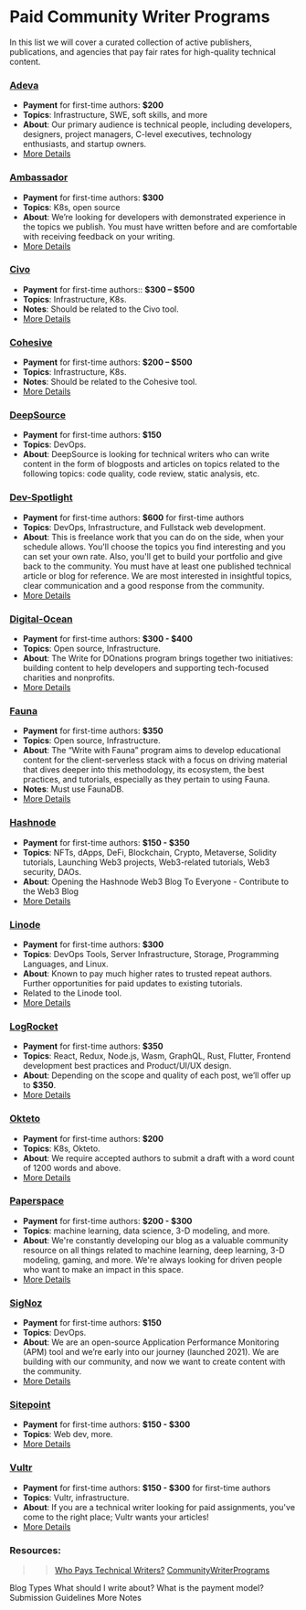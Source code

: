 # Paid Community Writer Programs
In this list we will cover a curated collection of active publishers, publications, and agencies that pay fair rates for high-quality technical content.
### [Adeva](https://adevait.com/write-for-us?utm_source=referral&utm_medium=aggregator&utm_campaign=whopaystechnicalwriters.com)
- **Payment** for first-time authors: **$200** 
- **Topics**: Infrastructure, SWE, soft skills, and more
- **About**: Our primary audience is technical people, including developers, designers, project managers, C-level executives, technology enthusiasts, and startup owners.
- [More Details](Programs/Adeva/README.md)
### [Ambassador](https://www.getambassador.io/write-for-us/?utm_source=referral&utm_medium=aggregator&utm_campaign=whopaystechnicalwriters.com)
- **Payment** for first-time authors: **$300** 
- **Topics**: K8s, open source
- **About**: We’re looking for developers with demonstrated experience in the topics we publish. You must have written before and are comfortable with receiving feedback on your writing.
- [More Details](Programs/Ambassador/README.md)
### [Civo](https://www.civo.com/write-for-us?utm_source=referral&utm_medium=aggregator&utm_campaign=whopaystechnicalwriters.com)
- **Payment** for first-time authors:: **$300 – $500**
- **Topics**: Infrastructure, K8s.
- **Notes**: Should be related to the Civo tool.
- [More Details](Programs/Civo/README.md)
### [Cohesive](https://cohesiveso.notion.site/Cohesive-Writers-Program-114332379ec8444f8ca0ee774b805253)
- **Payment** for first-time authors: **$200 – $500**
- **Topics**: Infrastructure, K8s.
- **Notes**: Should be related to the Cohesive tool.
- [More Details](Programs/Cohesive/README.md)
### [DeepSource](https://deepsource.io/tech-writer/?utm_source=referral&utm_medium=aggregator&utm_campaign=whopaystechnicalwriters.com)
- **Payment** for first-time authors: **$150** 
- **Topics**: DevOps.
- **About**: DeepSource is looking for technical writers who can write content in the form of blogposts and articles on topics related to the following topics: code quality, code review, static analysis, etc.
### [Dev-Spotlight](https://www.devspotlight.com/jobs/?utm_source=referral&utm_medium=aggregator&utm_campaign=whopaystechnicalwriters.com)
- **Payment** for first-time authors: **$600** for first-time authors
- **Topics**: DevOps, Infrastructure, and Fullstack web development.
- **About**: This is freelance work that you can do on the side, when your schedule allows. You'll choose the topics you find interesting and you can set your own rate. Also, you'll get to build your portfolio and give back to the community. You must have at least one published technical article or blog for reference. We are most interested in insightful topics, clear communication and a good response from the community.
- [More Details](Programs/Dev-Spotlight/README.md)
### [Digital-Ocean](https://www.digitalocean.com/community/pages/write-for-digitalocean?utm_source=referral&utm_medium=aggregator&utm_campaign=whopaystechnicalwriters.com)
- **Payment** for first-time authors: **$300 - $400** 
- **Topics**: Open source, Infrastructure.
- **About**: The Write for DOnations program brings together two initiatives: building content to help developers and supporting tech-focused charities and nonprofits.
- [More Details](Programs/Digital-Ocean/README.md)
### [Fauna](https://fauna.com/blog/write-with-fauna?utm_source=referral&utm_medium=aggregator&utm_campaign=whopaystechnicalwriters.com)
- **Payment** for first-time authors: **$350**
- **Topics**: Open source, Infrastructure.
- **About**: The “Write with Fauna” program aims to develop educational content for the client-serverless stack with a focus on driving material that dives deeper into this methodology, its ecosystem, the best practices, and tutorials, especially as they pertain to using Fauna. 
- **Notes**: Must use FaunaDB.
- [More Details](Programs/Fauna/README.md)
### [Hashnode](https://web3.hashnode.com/contribute-to-the-web3-blog?utm_source=referral&utm_medium=aggregator&utm_campaign=whopaystechnicalwriters.com#heading-payment-model)
- **Payment** for first-time authors: **$150 - $350**
- **Topics**: NFTs, dApps, DeFi, Blockchain, Crypto, Metaverse, Solidity tutorials, Launching Web3 projects, Web3-related tutorials, Web3 security, DAOs.
- **About**: Opening the Hashnode Web3 Blog To Everyone - Contribute to the Web3 Blog
- [More Details](Programs/Hashnode/README.md)
### [Linode](https://www.linode.com/lp/write-for-linode/?utm_source=referral&utm_medium=aggregator&utm_campaign=whopaystechnicalwriters.com)
- **Payment** for first-time authors: **$300**
- **Topics**: DevOps Tools, Server Infrastructure, Storage, Programming Languages, and Linux.
- **About**: Known to pay much higher rates to trusted repeat authors. Further opportunities for paid updates to existing tutorials.
- Related to the Linode tool.
- [More Details](Programs/Linode/README.md)
### [LogRocket](https://blog.logrocket.com/become-a-logrocket-guest-author/?utm_source=referral&utm_medium=aggregator&utm_campaign=whopaystechnicalwriters.com#utm_source%3Dreferral%26utm_medium%3Daggregator%26utm_campaign%3Dwhopaystechnicalwriters.com)
- **Payment** for first-time authors: **$350**
- **Topics**: React, Redux, Node.js, Wasm, GraphQL, Rust, Flutter, Frontend development best practices and Product/UI/UX design.
- **About**: Depending on the scope and quality of each post, we’ll offer up to **$350**.
- [More Details](Programs/LogRocket/README.md)
### [Okteto](https://www.okteto.com/tech-writer/?utm_source=referral&utm_medium=aggregator&utm_campaign=whopaystechnicalwriters.com)
- **Payment** for first-time authors: **$200** 
- **Topics**: K8s, Okteto.
- **About**: We require accepted authors to submit a draft with a word count of 1200 words and above.
- [More Details](Programs/Okteto/README.md)
### [Paperspace](https://blog.paperspace.com/write-for-paperspace/?utm_source=referral&utm_medium=aggregator&utm_campaign=whopaystechnicalwriters.com)
- **Payment** for first-time authors: **$200 - $300**
- **Topics**: machine learning, data science, 3-D modeling, and more.
- **About**: We're constantly developing our blog as a valuable community resource on all things related to machine learning, deep learning, 3-D modeling, gaming, and more. We're always looking for driven people who want to make an impact in this space.
- [More Details](Programs/Paperspace/README.md)
### [SigNoz](https://signoz.io/technical-writer-program/?utm_source=referral&utm_medium=aggregator&utm_campaign=whopaystechnicalwriters.com)
- **Payment** for first-time authors: **$150**
- **Topics**: DevOps.
- **About**: We are an open-source Application Performance Monitoring (APM) tool and we’re early into our journey (launched 2021). We are building with our community, and now we want to create content with the community.
- [More Details](Programs/SigNoz/README.md) 
### [Sitepoint](https://www.sitepoint.com/write-for-us/?utm_source=referral&utm_medium=aggregator&utm_campaign=whopaystechnicalwriters.com)
- **Payment** for first-time authors: **$150 - $300** 
- **Topics**: Web dev, more.
- [More Details](Programs/Sitepoint/README.md)
### [Vultr](https://www.sitepoint.com/write-for-us/?utm_source=referral&utm_medium=aggregator&utm_campaign=whopaystechnicalwriters.com)
- **Payment** for first-time authors: **$150 - $300** for first-time authors
- **Topics**: Vultr, infrastructure.
- **About**: If you are a technical writer looking for paid assignments, you've come to the right place; Vultr wants your articles!
- [More Details](Programs/Vultr/README.md)

### Resources:
>> [Who Pays Technical Writers?](https://whopaystechnicalwriters.com/?)
>> [CommunityWriterPrograms](https://github.com/malgamves/CommunityWriterPrograms)



Blog Types
What should I write about?
What is the payment model?
Submission Guidelines
More Notes